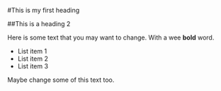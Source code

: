 #This is my first heading

##This is a heading 2

Here is some text that you may want to change. With a wee **bold** word.

- List item 1
- List item 2
- List item 3

Maybe change some of this text too.